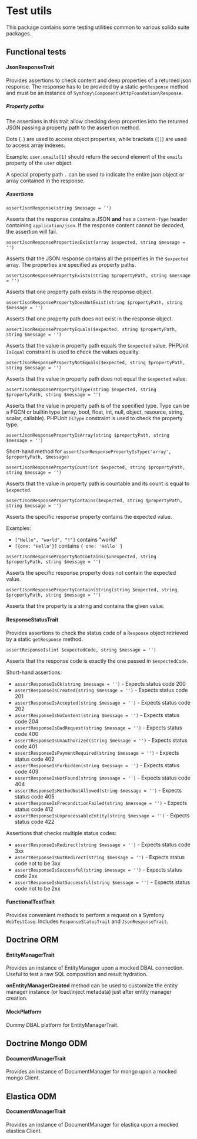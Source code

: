 Test utils
==========

This package contains some testing utilities common to various
solido suite packages.

Functional tests
----------------

#### JsonResponseTrait

Provides assertions to check content and deep properties of a returned json response.
The response has to be provided by a static `getResponse` method and must be an instance of
`Symfony\Component\HttpFoundation\Response`.

##### Property paths

The assertions in this trait allow checking deep properties into the returned JSON passing a
property path to the assertion method.

Dots (`.`) are used to access object properties, while brackets (`[]`) are used to access
array indexes.

Example: `user.emails[1]` should return the second element of the `emails` property of the
`user` object.

A special property path `.` can be used to indicate the entire json object or array
contained in the response.

##### Assertions

`assertJsonResponse(string $message = '')`

Asserts that the response contains a JSON __and__ has a `Content-Type` header containing `application/json`.
If the response content cannot be decoded, the assertion will fail.

`assertJsonResponsePropertiesExist(array $expected, string $message = '')`

Asserts that the JSON response contains all the properties in the `$expected` array. The properties
are specified as property paths.

`assertJsonResponsePropertyExists(string $propertyPath, string $message = '')`

Asserts that one property path exists in the response object.

`assertJsonResponsePropertyDoesNotExist(string $propertyPath, string $message = '')`

Asserts that one property path does not exist in the response object.

`assertJsonResponsePropertyEquals($expected, string $propertyPath, string $message = '')`

Asserts that the value in property path equals the `$expected` value.
PHPUnit `IsEqual` constraint is used to check the values equality.

`assertJsonResponsePropertyNotEquals($expected, string $propertyPath, string $message = '')`

Asserts that the value in property path does not equal the `$expected` value.

`assertJsonResponsePropertyIsType(string $expected, string $propertyPath, string $message = '')`

Asserts that the value in property path is of the specified type.
Type can be a FQCN or builtin type (array, bool, float, int, null, object, resource, string, scalar, callable).
PHPUnit `IsType` constraint is used to check the property type.

`assertJsonResponsePropertyIsArray(string $propertyPath, string $message = '')`

Short-hand method for `assertJsonResponsePropertyIsType('array', $propertyPath, $message)`

`assertJsonResponsePropertyCount(int $expected, string $propertyPath, string $message = '')`

Asserts that the value in property path is countable and its count
is equal to `$expected`.

`assertJsonResponsePropertyContains($expected, string $propertyPath, string $message = '')`

Asserts the specific response property contains the expected value.

Examples:
- `["Hello", "world", "!"]` contains "world"
- `[{one: "Hello"}]` contains `{ one: 'Hello' }`

`assertJsonResponsePropertyNotContains($unexpected, string $propertyPath, string $message = '')`

Asserts the specific response property does not contain the expected value.

`assertJsonResponsePropertyContainsString(string $expected, string $propertyPath, string $message = '')`

Asserts that the property is a string and contains the given value.

#### ResponseStatusTrait

Provides assertions to check the status code of a `Response` object retrieved by
a static `getResponse` method.

`assertResponseIs(int $expectedCode, string $message = '')`

Asserts that the response code is exactly the one passed in `$expectedCode`.

Short-hand assertions:

- `assertResponseIsOk(string $message = '')` - Expects status code 200
- `assertResponseIsCreated(string $message = '')` - Expects status code 201
- `assertResponseIsAccepted(string $message = '')` - Expects status code 202
- `assertResponseIsNoContent(string $message = '')` - Expects status code 204
- `assertResponseIsBadRequest(string $message = '')` - Expects status code 400
- `assertResponseIsUnauthorized(string $message = '')` - Expects status code 401
- `assertResponseIsPaymentRequired(string $message = '')` - Expects status code 402
- `assertResponseIsForbidden(string $message = '')` - Expects status code 403
- `assertResponseIsNotFound(string $message = '')` - Expects status code 404
- `assertResponseIsMethodNotAllowed(string $message = '')` - Expects status code 405
- `assertResponseIsPreconditionFailed(string $message = '')` - Expects status code 412
- `assertResponseIsUnprocessableEntity(string $message = '')` - Expects status code 422

Assertions that checks multiple status codes:

- `assertResponseIsRedirect(string $message = '')` - Expects status code 3xx
- `assertResponseIsNotRedirect(string $message = '')` - Expects status code not to be 3xx
- `assertResponseIsSuccessful(string $message = '')` - Expects status code 2xx
- `assertResponseIsNotSuccessful(string $message = '')` - Expects status code not to be 2xx

#### FunctionalTestTrait

Provides convenient methods to perform a request on a Symfony `WebTestCase`.
Includes `ResponseStatusTrait` and `JsonResponseTrait`.

Doctrine ORM
------------

#### EntityManagerTrait

Provides an instance of EntityManager upon a mocked DBAL connection.  
Useful to test a raw SQL composition and result hydration.

__onEntityManagerCreated__ method can be used to customize the entity manager
instance (or load/inject metadata) just after entity manager creation.

#### MockPlatform

Dummy DBAL platform for EntityManagerTrait.
 
Doctrine Mongo ODM
------------------

#### DocumentManagerTrait

Provides an instance of DocumentManager for mongo upon a mocked mongo Client.

Elastica ODM
------------

#### DocumentManagerTrait

Provides an instance of DocumentManager for elastica upon a mocked elastica Client.
